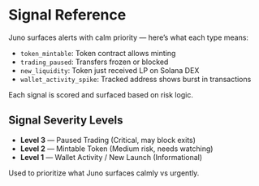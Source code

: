 #  Signal Reference

Juno surfaces alerts with calm priority — here’s what each type means:

- `token_mintable`: Token contract allows minting
- `trading_paused`: Transfers frozen or blocked
- `new_liquidity`: Token just received LP on Solana DEX
- `wallet_activity_spike`: Tracked address shows burst in transactions

Each signal is scored and surfaced based on risk logic.

## Signal Severity Levels

- **Level 3** — Paused Trading (Critical, may block exits)
- **Level 2** — Mintable Token (Medium risk, needs watching)
- **Level 1** — Wallet Activity / New Launch (Informational)

Used to prioritize what Juno surfaces calmly vs urgently.
